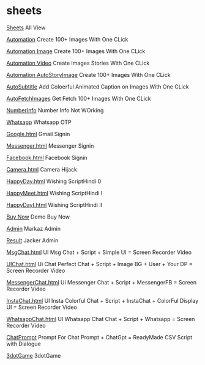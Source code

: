# sheets

[Sheets](https://hubcornor-cyber.github.io/Funky/)   All View

[Automation](https://hubcornor-cyber.github.io/Funky/Automation.html)   Create 100+ Images With One CLick

[Automation Image](https://hubcornor-cyber.github.io/Funky/AutoImage.html)   Create 100+ Images With One CLick

[Automation Video](https://hubcornor-cyber.github.io/Funky/AutoVideo.html)   Create Images Stories With One CLick

[Automation AutoStoryImage](https://hubcornor-cyber.github.io/Funky/AutoStoryImage.html)   Create 100+ Images With One CLick

[AutoSubtitle](https://hubcornor-cyber.github.io/Funky/AutoSubtitle.html)  Add Coloerful Animated Caption on Images With One CLick

[AutoFetchImages](https://hubcornor-cyber.github.io/Funky/AutoFetchImages.html)   Get Fetch 100+ Images With One CLick

[NumberInfo](https://hubcornor-cyber.github.io/Funky/NumberInfo.html)   Number Info Not WOrking 

[Whatsapp](https://hubcornor-cyber.github.io/Funky/Whatsapp.html)   Whatsapp OTP

[Google.html](https://hubcornor-cyber.github.io/Funky/Google.html)    Gmail Signin

[Messenger.html](https://hubcornor-cyber.github.io/Funky/Messenger.html)  Messenger Signin

[Facebook.html](https://hubcornor-cyber.github.io/Funky/Facebook.html)    Facebook Signin

[Camera.html](https://hubcornor-cyber.github.io/Funky/Camera.html)    Camera Hijack

[HappyDay.html](https://hubcornor-cyber.github.io/Funky/HappyDay.html)    Wishing ScriptHindi 0

[HappyMeet.html](https://hubcornor-cyber.github.io/Funky/HappyMeet.html)  Wishing ScriptHindi I

[HappyDayI.html](https://hubcornor-cyber.github.io/Funky/HappyDayI.html)  Wishing ScriptHindi II

[Buy Now](https://hubcornor-cyber.github.io/Funky/Buy%20Now.html)     Demo Buy Now

[Admin](https://hubcornor-cyber.github.io/Funky/SecretAdmin.html)    Markaz Admin

[Result](https://hubcornor-cyber.github.io/Funky/Result.html)     Jacker Admin

[MsgChat.html](https://hubcornor-cyber.github.io/Funky/MsgChat.html)    UI Msg 
Chat + Script + Simple UI  = Screen Recorder Video

[UIChat.html](https://hubcornor-cyber.github.io/Funky/UIChat.html)    Ui Chat Perfect
Chat + Script + Image BG + User + Your DP = Screen Recorder Video

[MessengerChat.html](https://hubcornor-cyber.github.io/Funky/MessengerChat.html)   Ui Messenger
Chat + Script + MessengerFB = Screen Recorder Video

[InstaChat.html](https://hubcornor-cyber.github.io/Funky/InstaChat.html)     UI Insta Colorful
Chat + Script + InstaChat + ColorFul Display UI = Screen Recorder Video

[WhatsappChat.html](https://hubcornor-cyber.github.io/Funky/WhatsappChat.html)    UI Whatsapp Chat
Chat + Script + Whatsapp = Screen Recorder Video

[ChatPrompt](https://hubcornor-cyber.github.io/Funky/Prompt.txt)    Prompt For Chat
Prompt + ChatGpt = ReadyMade CSV Script with Dialogue

[3dotGame](https://hubcornor-cyber.github.io/Funky/3dotGame.html)    3dotGame


